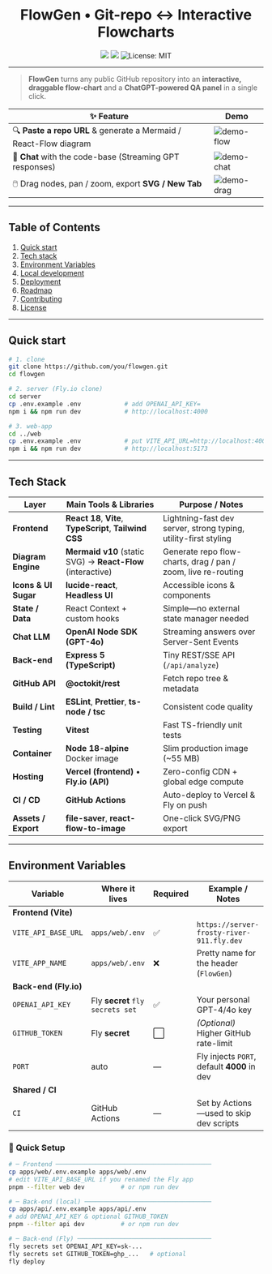 <!-- prettier-ignore-start -->
<h1 align="center">FlowGen • Git-repo ↔️ Interactive Flowcharts</h1>

<p align="center">
  <a href="https://your-app.vercel.app"><img src="https://img.shields.io/website?down_color=red&down_message=offline&label=frontend&up_color=green&up_message=online&url=https%3A%2F%2Fyour-app.vercel.app" /></a>
  <a href="https://fly.io/apps/server-frosty-river-911"><img src="https://img.shields.io/website?down_color=red&down_message=offline&label=API&up_color=green&up_message=online&url=https%3A%2F%2Fserver-frosty-river-911.fly.dev%2Fhealth" /></a>
  <img alt="License: MIT" src="https://img.shields.io/badge/license-MIT-blue.svg"/>
</p>

---

> **FlowGen** turns any public GitHub repository into an **interactive, draggable flow-chart** and a **ChatGPT-powered QA panel** in a single click.

| ✨ Feature | Demo |
|-----------|------|
| 🔍 **Paste a repo URL** & generate a Mermaid / React-Flow diagram | ![demo-flow](.github/demo-flow.gif) |
| 🤖 **Chat** with the code-base (Streaming GPT responses) | ![demo-chat](.github/demo-chat.gif) |
| 🖱️ Drag nodes, pan / zoom, export **SVG / New Tab** | ![demo-drag](.github/demo-drag.gif) |

---

## Table of Contents
1. [Quick start](#quick-start)
2. [Tech stack](#tech-stack)
3. [Environment Variables](#environment-variables)
4. [Local development](#local-development)
5. [Deployment](#deployment)
6. [Roadmap](#roadmap)
7. [Contributing](#contributing)
8. [License](#license)

---

## Quick start

```bash
# 1. clone
git clone https://github.com/you/flowgen.git
cd flowgen

# 2. server (Fly.io clone)
cd server
cp .env.example .env            # add OPENAI_API_KEY=
npm i && npm run dev            # http://localhost:4000

# 3. web-app
cd ../web
cp .env.example .env            # put VITE_API_URL=http://localhost:4000
npm i && npm run dev            # http://localhost:5173

```
---

## Tech Stack

| Layer | Main Tools & Libraries | Purpose / Notes |
|-------|-----------------------|-----------------|
| **Frontend** | **React 18**, **Vite**, **TypeScript**, **Tailwind CSS** | Lightning-fast dev server, strong typing, utility-first styling |
| **Diagram Engine** | **Mermaid v10** (static SVG) → **React-Flow** (interactive) | Generate repo flow-charts, drag / pan / zoom, live re-routing |
| **Icons & UI Sugar** | **lucide-react**, **Headless UI** | Accessible icons & components |
| **State / Data** | React Context + custom hooks | Simple—no external state manager needed |
| **Chat LLM** | **OpenAI Node SDK (GPT-4o)** | Streaming answers over Server-Sent Events |
| **Back-end** | **Express 5 (TypeScript)** | Tiny REST/SSE API (`/api/analyze`) |
| **GitHub API** | **@octokit/rest** | Fetch repo tree & metadata |
| **Build / Lint** | **ESLint**, **Prettier**, **ts-node / tsc** | Consistent code quality |
| **Testing** | **Vitest** | Fast TS-friendly unit tests |
| **Container** | **Node 18-alpine** Docker image | Slim production image (~55 MB) |
| **Hosting** | **Vercel (frontend)** • **Fly.io (API)** | Zero-config CDN + global edge compute |
| **CI / CD** | **GitHub Actions** | Auto-deploy to Vercel & Fly on push |
| **Assets / Export** | **file-saver**, **react-flow-to-image** | One-click SVG/PNG export |

---

## Environment Variables

| Variable | Where it lives | Required | Example / Notes |
|----------|----------------|----------|-----------------|
| **Frontend (Vite)** |
| `VITE_API_BASE_URL` | `apps/web/.env` | ✅ | `https://server-frosty-river-911.fly.dev` |
| `VITE_APP_NAME` | `apps/web/.env` | ❌ | Pretty name for the header (`FlowGen`) |
| **Back-end (Fly.io)** |
| `OPENAI_API_KEY` | Fly **secret** `fly secrets set` | ✅ | Your personal GPT-4/4o key |
| `GITHUB_TOKEN` | Fly **secret** | ⬜ | _(Optional)_ Higher GitHub rate-limit |
| `PORT` | auto | — | Fly injects `PORT`, default **4000** in dev |
| **Shared / CI** |
| `CI` | GitHub Actions | — | Set by Actions—used to skip dev scripts |

### 🔄 Quick Setup

```bash
# ─ Frontend ───────────────────────────────────────────
cp apps/web/.env.example apps/web/.env
# edit VITE_API_BASE_URL if you renamed the Fly app
pnpm --filter web dev          # or npm run dev

# ─ Back-end (local) ───────────────────────────────────
cp apps/api/.env.example apps/api/.env
# add OPENAI_API_KEY & optional GITHUB_TOKEN
pnpm --filter api dev          # or npm run dev

# ─ Back-end (Fly) ─────────────────────────────────────
fly secrets set OPENAI_API_KEY=sk-...
fly secrets set GITHUB_TOKEN=ghp_...   # optional
fly deploy
```



